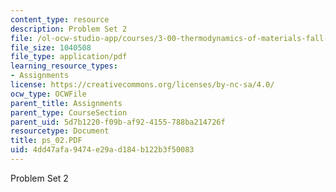 ```yaml
---
content_type: resource
description: Problem Set 2
file: /ol-ocw-studio-app/courses/3-00-thermodynamics-of-materials-fall-2002/4dd47afa9474e29ad184b122b3f50083_ps_02.PDF
file_size: 1040508
file_type: application/pdf
learning_resource_types:
- Assignments
license: https://creativecommons.org/licenses/by-nc-sa/4.0/
ocw_type: OCWFile
parent_title: Assignments
parent_type: CourseSection
parent_uid: 5d7b1220-f09b-af92-4155-788ba214726f
resourcetype: Document
title: ps_02.PDF
uid: 4dd47afa-9474-e29a-d184-b122b3f50083
---
```

Problem Set 2